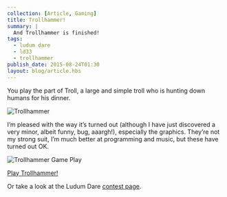 ```yaml
---
collection: [Article, Gaming]
title: Trollhammer!
summary: |
  And Trollhammer is finished!
tags:
  - ludum dare
  - ld33
  - trollhammer
publish_date: 2015-08-24T01:30
layout: blog/article.hbs
---
```

    
You play the part of Troll, a large and simple troll who is hunting down humans for his dinner.

![Trollhammer](/media/image/trollhammer.png)

I’m pleased with the way it’s turned out (although I have just discovered a very minor, albeit funny, bug, aaargh!), especially the graphics. They’re not my strong suit, I’m much better at programming and music, but these have turned out OK.

![Trollhammer Game Play](/media/image/trollhammer-smash.png)

[Play Trollhammer!](http:///games.stoogoff.com/ld33/)

Or take a look at the Ludum Dare [contest page](http://ludumdare.com/compo/ludum-dare-33/?action=preview&uid=11088).
